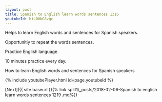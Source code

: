 ```yaml
---
layout: post
title: Spanish to English learn words sentences 1316 
youtubeId: hiLO0bG8vgc
---
```

 
 
Helps to learn English words and sentences for Spanish speakers.

Opportunitiy to repeat the words sentences. 

Practice English language. 
 
10 minutes practice every day. 
 
How to learn English words and sentences for Spanish speakers 
 
{% include youtubePlayer.html id=page.youtubeId %}
 
 
[Next]({{ site.baseurl }}{% link  split1/_posts/2018-02-06-Spanish to english learn words sentences 1219 .md%})
 
